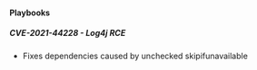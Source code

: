 
#### Playbooks

##### CVE-2021-44228 - Log4j RCE

- Fixes dependencies caused by unchecked skipifunavailable
